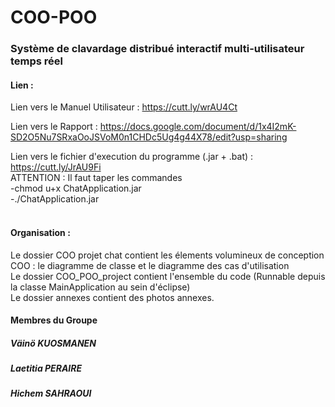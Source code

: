# COO-POO
<h3> Système de clavardage distribué interactif multi-utilisateur temps réel </h3>

<h4> Lien : </h4>

Lien vers le Manuel Utilisateur : https://cutt.ly/wrAU4Ct <br>

Lien vers le Rapport : https://docs.google.com/document/d/1x4I2mK-SD2O5Nu7SRxaOoJSVoM0n1CHDc5Ug4g44X78/edit?usp=sharing <br>

Lien vers le fichier d'execution du programme (.jar + .bat) : https://cutt.ly/JrAU9Fi <br> 
ATTENTION : Il faut taper les commandes <br>
-chmod u+x ChatApplication.jar <br>
-./ChatApplication.jar <br>
<br>

<h4> Organisation : </h4>
Le dossier COO projet chat contient les élements volumineux de conception COO : le diagramme de classe et le diagramme des cas d'utilisation  <br>
Le dossier COO_POO_project contient l'ensemble du code (Runnable depuis la classe MainApplication au sein d'éclipse) <br>
Le dossier annexes contient des photos annexes.  <br>

<h4> Membres du Groupe </h4>
<h5> Väinö KUOSMANEN </h5>
<h5> Laetitia PERAIRE </h5>
<h5> Hichem SAHRAOUI </h5>
